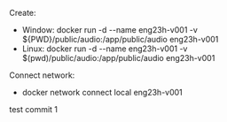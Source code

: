 Create:
- Window: docker run -d --name eng23h-v001 -v ${PWD}/public/audio:/app/public/audio eng23h-v001
- Linux: docker run -d --name eng23h-v001 -v $(pwd)/public/audio:/app/public/audio eng23h-v001

Connect network:
- docker network connect local eng23h-v001

test commit 1